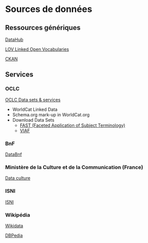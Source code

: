 # Sources de données

## Ressources génériques

[DataHub](https://datahub.io)

[LOV Linked Open Vocabularies](https://lov.okfn.org)

[CKAN](http://ckan.org)

## Services

### OCLC

[OCLC Data sets & services](https://www.oclc.org/data/data-sets-services.en.html)

- WorldCat Linked Data
- Schema.org mark-up in WorldCat.org
- Download Data Sets
  - [FAST (Faceted Application of Subject Terminology)](http://www.oclc.org/research/themes/data-science/fast.html)
  - [VIAF](https://datahub.io/dataset/viaf)

### BnF

[DataBnf](http://data.bnf.fr)

### Ministère de la Culture et de la Communication (France)

[Data culture](http://data.culture.fr/thesaurus)

### ISNI

[ISNI](http://www.isni.org)

### Wikipédia

[Wikidata](https://www.wikidata.org)

[DBPedia](http://wiki.dbpedia.org)
